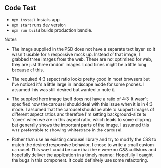 
## Code Test

* `npm install` installs app
* `npm start` runs dev version
* `npm run build` builds production bundle.

Notes:

* The image supplied in the PSD does not have a separate text layer, so it wasn't usable for a responsive mock up. Instead of that image, I grabbed three images from the web. These are not optimized for web, they are just three random images. Load times might be a little long because of this.

* The required 4:3 aspect ratio looks pretty good in most browsers but I've noticed it's a little large in landscape mode for some phones. I assumed this was still desired but wanted to note it.

* The supplied hero image itself does not have a ratio of 4:3. It wasn't specified how the carousel should deal with this issue when it is in 4:3 mode. I assumed that the carousel should be able to support images of different aspect ratios and therefore I'm setting background-size to 'cover' when we are in this aspect ratio, which leads to some clipping but generally shows the important parts of the image. I assumed this was preferrable to showing whitespace in the carousel.

* Rather than use an existing carousel library and try to modify the CSS to match the desired responsive behavior, I chose to write a small custom carousel. This way I could be sure that there were no CSS collisions and hopefully deliver the application in a timely manner. Hopefully I caught the bugs in this component. It could definitely use some refactoring.
